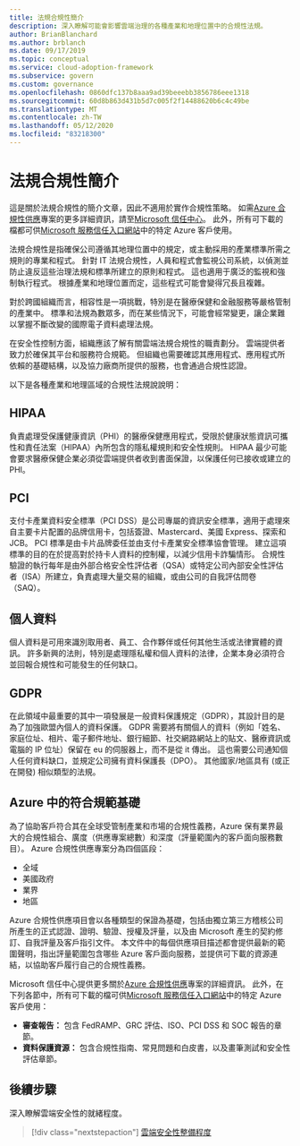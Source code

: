 ```yaml
---
title: 法規合規性簡介
description: 深入瞭解可能會影響雲端治理的各種產業和地理位置中的合規性法規。
author: BrianBlanchard
ms.author: brblanch
ms.date: 09/17/2019
ms.topic: conceptual
ms.service: cloud-adoption-framework
ms.subservice: govern
ms.custom: governance
ms.openlocfilehash: 0860dfc137b8aaa9ad39beeebb3856786eee1318
ms.sourcegitcommit: 60d8b863d431b5d7c005f2f14488620b6c4c49be
ms.translationtype: MT
ms.contentlocale: zh-TW
ms.lasthandoff: 05/12/2020
ms.locfileid: "83218300"
---
```

# <a name="introduction-to-regulatory-compliance"></a>法規合規性簡介

這是關於法規合規性的簡介文章，因此不適用於實作合規性策略。 如需[Azure 合規性供應](https://aka.ms/allcompliance)專案的更多詳細資訊，請至[Microsoft 信任中心](https://www.microsoft.com/trust-center)。 此外，所有可下載的檔都可供[Microsoft 服務信任入口網站](https://servicetrust.microsoft.com)中的特定 Azure 客戶使用。

法規合規性是指確保公司遵循其地理位置中的規定，或主動採用的產業標準所需之規則的專業和程式。 針對 IT 法規合規性，人員和程式會監視公司系統，以偵測並防止違反這些治理法規和標準所建立的原則和程式。 這也適用于廣泛的監視和強制執行程式。 根據產業和地理位置而定，這些程式可能會變得冗長且複雜。

對於跨國組織而言，相容性是一項挑戰，特別是在醫療保健和金融服務等嚴格管制的產業中。 標準和法規為數眾多，而在某些情況下，可能會經常變更，讓企業難以掌握不斷改變的國際電子資料處理法規。

在安全性控制方面，組織應該了解有關雲端法規合規性的職責劃分。 雲端提供者致力於確保其平台和服務符合規範。 但組織也需要確認其應用程式、應用程式所依賴的基礎結構，以及協力廠商所提供的服務，也會通過合規性認證。

以下是各種產業和地理區域的合規性法規說說明：

<!-- docsTest:ignore PHI "Health Information Portability and Accountability Act" -->

## <a name="hipaa"></a>HIPAA

負責處理受保護健康資訊（PHI）的醫療保健應用程式，受限於健康狀態資訊可攜性和責任法案（HIPAA）內所包含的隱私權規則和安全性規則。 HIPAA 最少可能會要求醫療保健企業必須從雲端提供者收到書面保證，以保護任何已接收或建立的 PHI。

<!-- cSpell:ignore Visa Mastercard -->
<!-- docsTest:ignore "American Express" Discover JCB QSA ISA ROC SAQ DPO GRC -->

## <a name="pci"></a>PCI

支付卡產業資料安全標準（PCI DSS）是公司專屬的資訊安全標準，適用于處理來自主要卡片配置的品牌信用卡，包括簽證、Mastercard、美國 Express、探索和 JCB。 PCI 標準是由卡片品牌委任並由支付卡產業安全標準協會管理。 建立這項標準的目的在於提高對於持卡人資料的控制權，以減少信用卡詐騙情形。 合規性驗證的執行每年是由外部合格安全性評估者（QSA）或特定公司內部安全性評估者（ISA）所建立，負責處理大量交易的組織，或由公司的自我評估問卷（SAQ）。

## <a name="personal-data"></a>個人資料

個人資料是可用來識別取用者、員工、合作夥伴或任何其他生活或法律實體的資訊。 許多新興的法則，特別是處理隱私權和個人資料的法律，企業本身必須符合並回報合規性和可能發生的任何缺口。

## <a name="gdpr"></a>GDPR

在此領域中最重要的其中一項發展是一般資料保護規定（GDPR），其設計目的是為了加強歐盟內個人的資料保護。 GDPR 需要將有關個人的資料（例如「姓名、家庭位址、相片、電子郵件地址、銀行細節、社交網路網站上的貼文、醫療資訊或電腦的 IP 位址）保留在 eu 的伺服器上，而不是從 it 傳出。 這也需要公司通知個人任何資料缺口，並規定公司擁有資料保護長（DPO）。 其他國家/地區具有 (或正在開發) 相似類型的法規。

## <a name="compliant-foundation-in-azure"></a>Azure 中的符合規範基礎

為了協助客戶符合其在全球受管制產業和市場的合規性義務，Azure 保有業界最大的合規性組合、廣度（供應專案總數）和深度（評量範圍內的客戶面向服務數目）。 Azure 合規性供應專案分為四個區段：

- 全域
- 美國政府
- 業界
- 地區

Azure 合規性供應項目會以各種類型的保證為基礎，包括由獨立第三方稽核公司所產生的正式認證、證明、驗證、授權及評量，以及由 Microsoft 產生的契約修訂、自我評量及客戶指引文件。 本文件中的每個供應項目描述都會提供最新的範圍聲明，指出評量範圍包含哪些 Azure 客戶面向服務，並提供可下載的資源連結，以協助客戶履行自己的合規性義務。

Microsoft 信任中心提供更多關於[Azure 合規性供應](https://www.microsoft.com/trust-center/compliance/compliance-overview)專案的詳細資訊。 此外，在下列各節中，所有可下載的檔可供[Microsoft 服務信任入口網站](https://servicetrust.microsoft.com)中的特定 Azure 客戶使用：

- **審查報告：** 包含 FedRAMP、GRC 評估、ISO、PCI DSS 和 SOC 報告的章節。
- **資料保護資源：** 包含合規性指南、常見問題和白皮書，以及畫筆測試和安全性評估章節。

## <a name="next-steps"></a>後續步驟

深入瞭解雲端安全性的就緒程度。

> [!div class="nextstepaction"]
> [雲端安全性整備程度](./cloud-security-readiness.md)
